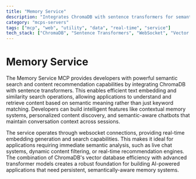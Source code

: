 ```yaml
---
title: "Memory Service"
description: "Integrates ChromaDB with sentence transformers for semantic search and content recommendation via websocket connections."
category: "mcps-servers"
tags: ["mcp", "web", "utility", "data", "real-time", "service"]
tech_stack: ["ChromaDB", "Sentence Transformers", "WebSocket", "Vector Database", "Semantic Search"]
---
```


# Memory Service

The Memory Service MCP provides developers with powerful semantic search and content recommendation capabilities by integrating ChromaDB with sentence transformers. This enables efficient text embedding and similarity search operations, allowing applications to understand and retrieve content based on semantic meaning rather than just keyword matching. Developers can build intelligent features like contextual memory systems, personalized content discovery, and semantic-aware chatbots that maintain conversation context across sessions.

The service operates through websocket connections, providing real-time embedding generation and search capabilities. This makes it ideal for applications requiring immediate semantic analysis, such as live chat systems, dynamic content filtering, or real-time recommendation engines. The combination of ChromaDB's vector database efficiency with advanced transformer models creates a robust foundation for building AI-powered applications that need persistent, semantically-aware memory systems.
